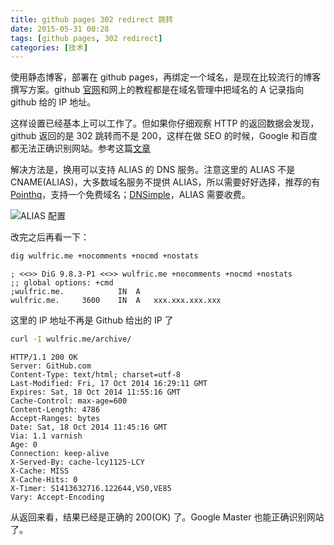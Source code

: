 ```yaml
---
title: github pages 302 redirect 跳转
date: 2015-05-31 00:28 
tags: [github pages, 302 redirect]
categories: [技术]
---
```


使用静态博客，部署在 github pages，再绑定一个域名，是现在比较流行的博客撰写方案。github [官网](https://help.github.com/articles/tips-for-configuring-an-a-record-with-your-dns-provider/)和网上的教程都是在域名管理中把域名的 A 记录指向 github 给的 IP 地址。

这样设置已经基本上可以工作了。但如果你仔细观察 HTTP 的返回数据会发现，github 返回的是 302 跳转而不是 200，这样在做 SEO 的时候，Google 和百度都无法正确识别网站。参考这篇[文章](http://subosito.com/github-hosted-redirect/)

解决方法是，换用可以支持 ALIAS 的 DNS 服务。注意这里的 ALIAS 不是 CNAME(ALIAS)，大多数域名服务不提供 ALIAS，所以需要好好选择，推荐的有[Pointhq](https://pointhq.com/)，支持一个免费域名；[DNSimple](https://dnsimple.com/)，ALIAS 需要收费。

![ALIAS 配置](http://wulfric.qiniudn.com/conf.png "ALIAS 配置")

改完之后再看一下：

~~~bash
dig wulfric.me +nocomments +nocmd +nostats
~~~

~~~
; <<>> DiG 9.8.3-P1 <<>> wulfric.me +nocomments +nocmd +nostats
;; global options: +cmd
;wulfric.me.			IN	A
wulfric.me.		3600	IN	A	xxx.xxx.xxx.xxx
~~~

这里的 IP 地址不再是 Github 给出的 IP 了

~~~bash
curl -I wulfric.me/archive/
~~~

~~~
HTTP/1.1 200 OK
Server: GitHub.com
Content-Type: text/html; charset=utf-8
Last-Modified: Fri, 17 Oct 2014 16:29:11 GMT
Expires: Sat, 18 Oct 2014 11:55:16 GMT
Cache-Control: max-age=600
Content-Length: 4786
Accept-Ranges: bytes
Date: Sat, 18 Oct 2014 11:45:16 GMT
Via: 1.1 varnish
Age: 0
Connection: keep-alive
X-Served-By: cache-lcy1125-LCY
X-Cache: MISS
X-Cache-Hits: 0
X-Timer: S1413632716.122644,VS0,VE85
Vary: Accept-Encoding
~~~

从返回来看，结果已经是正确的 200(OK) 了。Google Master 也能正确识别网站了。
